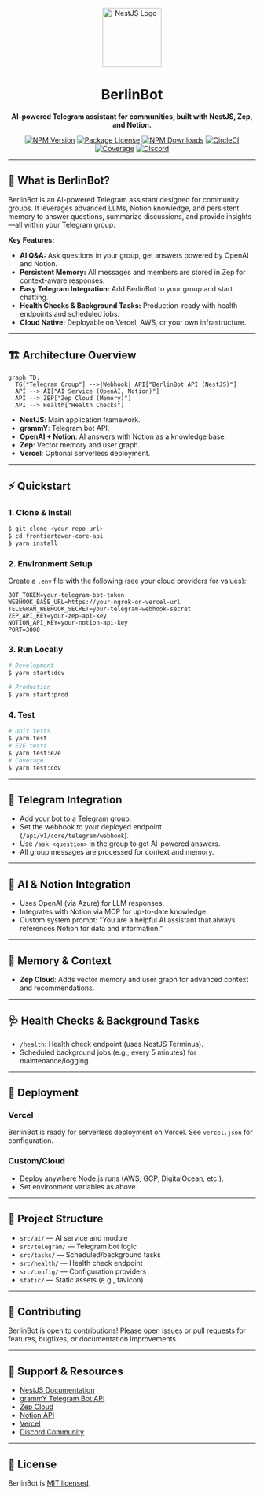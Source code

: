 <p align="center">
  <img src="https://nestjs.com/img/logo-small.svg" width="120" alt="NestJS Logo" />
</p>

<h1 align="center">BerlinBot</h1>

<p align="center">
  <b>AI-powered Telegram assistant for communities, built with NestJS, Zep, and Notion.</b>
</p>

<p align="center">
  <a href="https://www.npmjs.com/~nestjscore" target="_blank"><img src="https://img.shields.io/npm/v/@nestjs/core.svg" alt="NPM Version" /></a>
  <a href="https://www.npmjs.com/~nestjscore" target="_blank"><img src="https://img.shields.io/npm/l/@nestjs/core.svg" alt="Package License" /></a>
  <a href="https://www.npmjs.com/~nestjscore" target="_blank"><img src="https://img.shields.io/npm/dm/@nestjs/common.svg" alt="NPM Downloads" /></a>
  <a href="https://circleci.com/gh/nestjs/nest" target="_blank"><img src="https://img.shields.io/circleci/build/github/nestjs/nest/master" alt="CircleCI" /></a>
  <a href="https://coveralls.io/github/nestjs/nest?branch=master" target="_blank"><img src="https://coveralls.io/repos/github/nestjs/nest/badge.svg?branch=master#9" alt="Coverage" /></a>
  <a href="https://discord.gg/G7Qnnhy" target="_blank"><img src="https://img.shields.io/badge/discord-online-brightgreen.svg" alt="Discord"/></a>
</p>

---

## 🚀 What is BerlinBot?

BerlinBot is an AI-powered Telegram assistant designed for community groups. It leverages advanced LLMs, Notion knowledge, and persistent memory to answer questions, summarize discussions, and provide insights—all within your Telegram group.

**Key Features:**

- **AI Q&A:** Ask questions in your group, get answers powered by OpenAI and Notion.
- **Persistent Memory:** All messages and members are stored in Zep for context-aware responses.
- **Easy Telegram Integration:** Add BerlinBot to your group and start chatting.
- **Health Checks & Background Tasks:** Production-ready with health endpoints and scheduled jobs.
- **Cloud Native:** Deployable on Vercel, AWS, or your own infrastructure.

---

## 🏗️ Architecture Overview

```mermaid
graph TD;
  TG["Telegram Group"] -->|Webhook| API["BerlinBot API (NestJS)"]
  API --> AI["AI Service (OpenAI, Notion)"]
  API --> ZEP["Zep Cloud (Memory)"]
  API --> Health["Health Checks"]
```

- **NestJS**: Main application framework.
- **grammY**: Telegram bot API.
- **OpenAI + Notion**: AI answers with Notion as a knowledge base.
- **Zep**: Vector memory and user graph.
- **Vercel**: Optional serverless deployment.

---

## ⚡ Quickstart

### 1. Clone & Install

```bash
$ git clone <your-repo-url>
$ cd frontiertower-core-api
$ yarn install
```

### 2. Environment Setup

Create a `.env` file with the following (see your cloud providers for values):

```env
BOT_TOKEN=your-telegram-bot-token
WEBHOOK_BASE_URL=https://your-ngrok-or-vercel-url
TELEGRAM_WEBHOOK_SECRET=your-telegram-webhook-secret
ZEP_API_KEY=your-zep-api-key
NOTION_API_KEY=your-notion-api-key
PORT=3000
```

### 3. Run Locally

```bash
# Development
$ yarn start:dev

# Production
$ yarn start:prod
```

### 4. Test

```bash
# Unit tests
$ yarn test
# E2E tests
$ yarn test:e2e
# Coverage
$ yarn test:cov
```

---

## 🤖 Telegram Integration

- Add your bot to a Telegram group.
- Set the webhook to your deployed endpoint (`/api/v1/core/telegram/webhook`).
- Use `/ask <question>` in the group to get AI-powered answers.
- All group messages are processed for context and memory.

---

## 🧠 AI & Notion Integration

- Uses OpenAI (via Azure) for LLM responses.
- Integrates with Notion via MCP for up-to-date knowledge.
- Custom system prompt: "You are a helpful AI assistant that always references Notion for data and information."

---

## 🧠 Memory & Context

- **Zep Cloud**: Adds vector memory and user graph for advanced context and recommendations.

---

## 🩺 Health Checks & Background Tasks

- `/health`: Health check endpoint (uses NestJS Terminus).
- Scheduled background jobs (e.g., every 5 minutes) for maintenance/logging.

---

## 🚀 Deployment

### Vercel

BerlinBot is ready for serverless deployment on Vercel. See `vercel.json` for configuration.

### Custom/Cloud

- Deploy anywhere Node.js runs (AWS, GCP, DigitalOcean, etc.).
- Set environment variables as above.

---

## 📁 Project Structure

- `src/ai/` — AI service and module
- `src/telegram/` — Telegram bot logic
- `src/tasks/` — Scheduled/background tasks
- `src/health/` — Health check endpoint
- `src/config/` — Configuration providers
- `static/` — Static assets (e.g., favicon)

---

## 🙌 Contributing

BerlinBot is open to contributions! Please open issues or pull requests for features, bugfixes, or documentation improvements.

---

## 💬 Support & Resources

- [NestJS Documentation](https://docs.nestjs.com)
- [grammY Telegram Bot API](https://grammy.dev/)
- [Zep Cloud](https://getzep.com/)
- [Notion API](https://developers.notion.com/)
- [Vercel](https://vercel.com/)
- [Discord Community](https://discord.gg/G7Qnnhy)

---

## 📝 License

BerlinBot is [MIT licensed](LICENSE).
